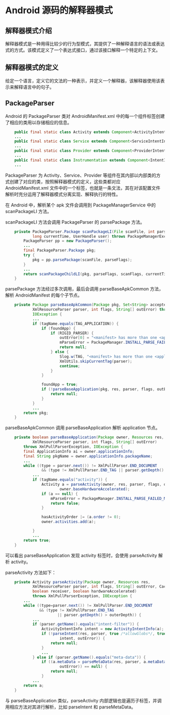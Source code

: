 # Android 源码的解释器模式

## 解释器模式介绍

解释器模式是一种用得比较少的行为型模式，其提供了一种解释语言的语法或表达式的方式。该模式定义了一个表达式接口，通过该接口解释一个特定的上下文。

## 解释器模式的定义

给定一个语言，定义它的文法的一种表示，并定义一个解释器，该解释器使用该表示来解释语言中的句子。

## PackageParser

Android 的 PackageParser 类对 AndroidManifest.xml 中的每一个组件标签创建了相应的类用以存储相应的信息。

```java
    public final static class Activity extends Component<ActivityIntentInfo> implements Parcelable {
    ...
    public final static class Service extends Component<ServiceIntentInfo> implements Parcelable {
    ...
    public final static class Provider extends Component<ProviderIntentInfo> implements Parcelable {
    ...
    public final static class Instrumentation extends Component<IntentInfo> implements
    ...
```

PackageParser 为 Activity、Service、Provider 等组件在其内部以内部类的方式创建了对应的类，按照解释器模式的定义，这些类都对应 AndroidManifest.xml 文件中的一个标签，也就是一条文法，其在对该配置文件解析时充分运用了解释器模式分离实现、解释执行的特性。

在 Android 中，解析某个 apk 文件会调用到 PackageManagerService 中的 scanPackageLI 方法。

scanPackageLI 方法会调用 PackageParser 的 parsePackage 方法。

```java
    private PackageParser.Package scanPackageLI(File scanFile, int parseFlags, int scanFlags,
            long currentTime, UserHandle user) throws PackageManagerException {
        PackageParser pp = new PackageParser();
        ...
        final PackageParser.Package pkg;
        try {
            pkg = pp.parsePackage(scanFile, parseFlags);
        }
        ...
        return scanPackageChildLI(pkg, parseFlags, scanFlags, currentTime, user);
    }
```

parsePackage 方法经过多次调用，最后会调用 parseBaseApkCommon 方法，解析 AndroidManifest 的每个子节点。

```java
    private Package parseBaseApkCommon(Package pkg, Set<String> acceptedTags, Resources res,
            XmlResourceParser parser, int flags, String[] outError) throws XmlPullParserException,
            IOException {
            ...
            if (tagName.equals(TAG_APPLICATION)) {
                if (foundApp) {
                    if (RIGID_PARSER) {
                        outError[0] = "<manifest> has more than one <application>";
                        mParseError = PackageManager.INSTALL_PARSE_FAILED_MANIFEST_MALFORMED;
                        return null;
                    } else {
                        Slog.w(TAG, "<manifest> has more than one <application>");
                        XmlUtils.skipCurrentTag(parser);
                        continue;
                    }
                }

                foundApp = true;
                if (!parseBaseApplication(pkg, res, parser, flags, outError)) {
                    return null;
                }
            }
            ...
        return pkg;
    }
```

parseBaseApkCommon 调用 parseBaseApplication 解析 application 节点。

```java
    private boolean parseBaseApplication(Package owner, Resources res,
            XmlResourceParser parser, int flags, String[] outError)
        throws XmlPullParserException, IOException {
        final ApplicationInfo ai = owner.applicationInfo;
        final String pkgName = owner.applicationInfo.packageName;
        ...
        while ((type = parser.next()) != XmlPullParser.END_DOCUMENT
                && (type != XmlPullParser.END_TAG || parser.getDepth() > innerDepth)) {
            ...
            if (tagName.equals("activity")) {
                Activity a = parseActivity(owner, res, parser, flags, outError, cachedArgs, false,
                        owner.baseHardwareAccelerated);
                if (a == null) {
                    mParseError = PackageManager.INSTALL_PARSE_FAILED_MANIFEST_MALFORMED;
                    return false;
                }

                hasActivityOrder |= (a.order != 0);
                owner.activities.add(a);

            }
            ...
        return true;
    }

```

可以看出 parseBaseApplication 发现 activity 标签时，会使用 parseActivity 解析 activity。

parseActivity 方法如下：

```java
    private Activity parseActivity(Package owner, Resources res,
            XmlResourceParser parser, int flags, String[] outError, CachedComponentArgs cachedArgs,
            boolean receiver, boolean hardwareAccelerated)
            throws XmlPullParserException, IOException {
        ...
        while ((type=parser.next()) != XmlPullParser.END_DOCUMENT
               && (type != XmlPullParser.END_TAG
                       || parser.getDepth() > outerDepth)) {
            ...
            if (parser.getName().equals("intent-filter")) {
                ActivityIntentInfo intent = new ActivityIntentInfo(a);
                if (!parseIntent(res, parser, true /*allowGlobs*/, true /*allowAutoVerify*/,
                        intent, outError)) {
                    return null;
                }
                ...
            } else if (parser.getName().equals("meta-data")) {
                if ((a.metaData = parseMetaData(res, parser, a.metaData,
                        outError)) == null) {
                    return null;
                }
            ...
        return a;
    }

````

与 parseBaseApplication 类似，parseActivity 内部逻辑也是遍历子标签，并调用相应方法对其进行解析，比如 parseIntent 和 parseMetaData。